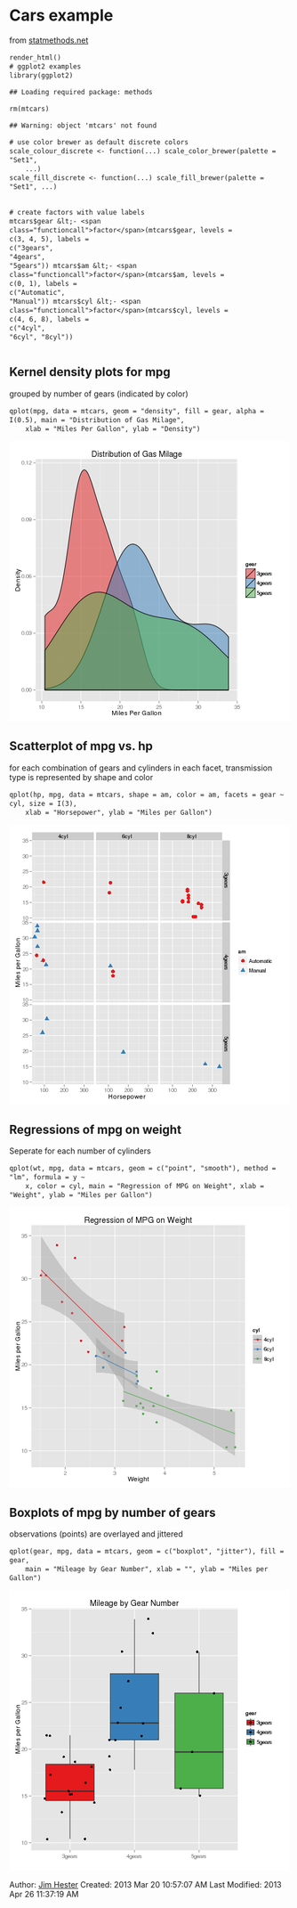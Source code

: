 # Cars example #
from [statmethods.net](http://www.statmethods.net/advgraphs/ggplot2.html)

<div class="chunk" id="cars_setup"><div class="rcode"><div class="source"><pre class="knitr"><code class="r"><span class="functioncall">render_html</span>()
<span class="comment"># ggplot2 examples</span>
<span class="functioncall">library</span>(ggplot2)
</code></pre></div><div class="message"><pre class="knitr"><code class="r">## Loading required package: methods
</code></pre></div><div class="source"><pre class="knitr"><code class="r"><span class="functioncall">rm</span>(mtcars)
</code></pre></div><div class="warning"><pre class="knitr"><code class="r">## Warning: object 'mtcars' not found
</code></pre></div><div class="source"><pre class="knitr"><code class="r"><span class="comment"># use color brewer as default discrete colors</span>
scale_colour_discrete &lt;- <span class="functioncall"><span class="keyword">function</span></span>(...) <span class="functioncall">scale_color_brewer</span>(palette = <span class="string">"Set1"</span>, 
    ...)
scale_fill_discrete &lt;- <span class="functioncall"><span class="keyword">function</span></span>(...) <span class="functioncall">scale_fill_brewer</span>(palette = <span class="string">"Set1"</span>, ...)

<span class="comment"># create factors with value labels</span>
mtcars$gear &lt;- <span class="functioncall">factor</span>(mtcars$gear, levels = <span class="functioncall">c</span>(3, 4, 5), labels = <span class="functioncall">c</span>(<span class="string">"3gears"</span>, 
    <span class="string">"4gears"</span>, <span class="string">"5gears"</span>))
mtcars$am &lt;- <span class="functioncall">factor</span>(mtcars$am, levels = <span class="functioncall">c</span>(0, 1), labels = <span class="functioncall">c</span>(<span class="string">"Automatic"</span>, <span class="string">"Manual"</span>))
mtcars$cyl &lt;- <span class="functioncall">factor</span>(mtcars$cyl, levels = <span class="functioncall">c</span>(4, 6, 8), labels = <span class="functioncall">c</span>(<span class="string">"4cyl"</span>, <span class="string">"6cyl"</span>, 
    <span class="string">"8cyl"</span>))
</code></pre></div></div></div>

##  Kernel density plots for mpg ##
grouped by number of gears (indicated by color)
<div class="chunk" id="cars_density"><div class="rcode"><div class="source"><pre class="knitr"><code class="r"><span class="functioncall">qplot</span>(mpg, data = mtcars, geom = <span class="string">"density"</span>, fill = gear, alpha = <span class="functioncall">I</span>(0.5), main = <span class="string">"Distribution of Gas Milage"</span>, 
    xlab = <span class="string">"Miles Per Gallon"</span>, ylab = <span class="string">"Density"</span>)
</code></pre></div></div><div class="rimage default"><img src="figure/cars_density.png" title="plot of chunk cars_density" alt="plot of chunk cars_density" class="plot" /></div></div>

## Scatterplot of mpg vs. hp ##
for each combination of gears and cylinders in each facet, transmission type is represented by shape and color
<div class="chunk" id="cars_scatter"><div class="rcode"><div class="source"><pre class="knitr"><code class="r"><span class="functioncall">qplot</span>(hp, mpg, data = mtcars, shape = am, color = am, facets = gear ~ cyl, size = <span class="functioncall">I</span>(3), 
    xlab = <span class="string">"Horsepower"</span>, ylab = <span class="string">"Miles per Gallon"</span>)
</code></pre></div></div><div class="rimage default"><img src="figure/cars_scatter.png" title="plot of chunk cars_scatter" alt="plot of chunk cars_scatter" class="plot" /></div></div>


## Regressions of mpg on weight ##
Seperate for each number of cylinders
<div class="chunk" id="cars_regressions"><div class="rcode"><div class="source"><pre class="knitr"><code class="r"><span class="functioncall">qplot</span>(wt, mpg, data = mtcars, geom = <span class="functioncall">c</span>(<span class="string">"point"</span>, <span class="string">"smooth"</span>), method = <span class="string">"lm"</span>, formula = y ~ 
    x, color = cyl, main = <span class="string">"Regression of MPG on Weight"</span>, xlab = <span class="string">"Weight"</span>, ylab = <span class="string">"Miles per Gallon"</span>)
</code></pre></div></div><div class="rimage default"><img src="figure/cars_regressions.png" title="plot of chunk cars_regressions" alt="plot of chunk cars_regressions" class="plot" /></div></div>


## Boxplots of mpg by number of gears ##
observations (points) are overlayed and jittered
<div class="chunk" id="cars_boxplots"><div class="rcode"><div class="source"><pre class="knitr"><code class="r"><span class="functioncall">qplot</span>(gear, mpg, data = mtcars, geom = <span class="functioncall">c</span>(<span class="string">"boxplot"</span>, <span class="string">"jitter"</span>), fill = gear, 
    main = <span class="string">"Mileage by Gear Number"</span>, xlab = <span class="string">""</span>, ylab = <span class="string">"Miles per Gallon"</span>)
</code></pre></div></div><div class="rimage default"><img src="figure/cars_boxplots.png" title="plot of chunk cars_boxplots" alt="plot of chunk cars_boxplots" class="plot" /></div></div>


Author: [Jim Hester](http://jimhester.com)
Created: 2013 Mar 20 10:57:07 AM
Last Modified: 2013 Apr 26 11:37:19 AM
